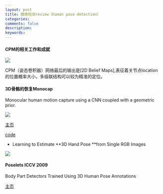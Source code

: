 ```yaml
---
layout: post
title: 肢体检测review（human pose detection）
categories: 
comments: false
description: 
keywords: 
---
```

#### CPM的相关工作和成就

![](http://p5iojc2zy.bkt.clouddn.com/_posts/_image/2018-03-15-19-47-46.jpg)

CPM（姿态卷积器）网络最后的输出是[2D Belief Maps],表征着关节点location的位置概率大小，多级联结构可以较为精准的定位。


#### 3D骨骼的恢复Monocap
Monocular human motion capture using a CNN coupled with a geometric prior.

![](http://p5iojc2zy.bkt.clouddn.com/_posts/_image/2018-03-20-23-39-56.jpg)

[主页](https://fling.seas.upenn.edu/~xiaowz/dynamic/wordpress/monocap/)

[code](https://github.com/daniilidis-group/monocap)
- Learning to Estimate **3D Hand Pose **from Single RGB Images

![](http://p5iojc2zy.bkt.clouddn.com/_posts/_image/2018-03-20-23-42-41.jpg)

#### Poselets ICCV 2009
Body Part Detectors Trained Using 3D Human Pose Annotations

[主页](https://www2.eecs.berkeley.edu/Research/Projects/CS/vision/shape/poselets/)
